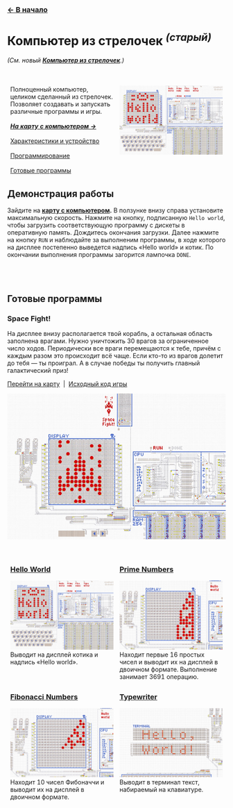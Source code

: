 ﻿### [← В начало](../README.md)

# Компьютер из стрелочек *<sup>(старый)</sup>*
*(См. новый **[Компьютер из стрелочек](../computer-v2/README.md)**.)*
<br><br><br>

<table>
  <thead>
    <tr>
      <td valign="top" width="50%">
        Полноценный компьютер, целиком сделанный из стрелочек. Позволяет создавать и запускать различные программы и игры.<br><br>
        <a href="https://logic-arrows.io/map-lVeJ9jtX"><i><b>На карту с компьютером →</b></i></a><br><br>
        <a href="specification.md">Характеристики и устройство</a><br><br>
        <a href="programming.md">Программирование</a><br><br>
        <a href="#examples">Готовые программы</a>
      </td>
      <td valign="top">
        <a href="https://logic-arrows.io/map-lVeJ9jtX"><img src="img/summary.jpg" alt="Компьютер из стрелочек (старый)"></a>
      </td>
    </tr>
  </thead>
</table>


## Демонстрация работы
Зайдите на **[карту с компьютером](https://logic-arrows.io/map-lVeJ9jtX).** В ползунке внизу справа установите максимальную скорость. Нажмите на кнопку, подписанную `Hello world`, чтобы загрузить соответствующую программу с дискеты в оперативную память. Дождитесь окончания загрузки. Далее нажмите на кнопку `RUN` и наблюдайте за выполненим программы, в ходе которого на дисплее постепенно выведется надпись «Hello world» и котик. По окончании выполнения программы загорится лампочка `DONE`.
<br><br><br><br>


## <a name="examples"></a>Готовые программы

### Space Fight!
На дисплее внизу располагается твой корабль, а остальная область заполнена врагами. Нужно уничтожить 30 врагов за ограниченное число ходов. Периодически все враги перемещаются к тебе, причём с каждым разом это происходит всё чаще. Если кто-то из врагов долетит до тебя — ты проиграл. А в случае победы ты получить главный галактический приз!

[Перейти на карту](https://logic-arrows.io/map-space-fight) &nbsp;|&nbsp; [Исходный код игры](asm/space-fight.asm)

[![Space Fight!](img/space-fight.jpg)](asm/space-fight.asm)
<br><br>



<table>
  <thead>
    <tr>
      <td valign="top" width="50%">
        <h3><a href="asm/hello-world.asm">Hello World</a></h3>
        <a href="asm/hello-world.asm"><img src="img/summary.jpg" alt="Hello World"></a><br>
        Выводит на дисплей котика и надпись «Hello world».
      </td>
      <td valign="top">
        <h3><a href="asm/prime-numbers.asm">Prime Numbers</a></h3>
        <a href="asm/prime-numbers.asm"><img src="img/prime-numbers.jpg" alt="Prime Numbers"></a><br>
        Находит первые 16 простых чисел и выводит их на дисплей в двоичном формате. Выполнение занимает 3691 операцию.
      </td>
    </tr>
    <tr>
      <td valign="top">
        <h3><a href="asm/fibonacci-numbers.asm">Fibonacci Numbers</a></h3>
        <a href="asm/fibonacci-numbers.asm"><img src="img/fibonacci-numbers.jpg" alt="Fibonacci Numbers"></a><br>
        Находит 10 чисел Фибоначчи и выводит их на дисплей в двоичном формате.
      </td>
      <td valign="top">
        <h3><a href="asm/typewriter.asm">Typewriter</a></h3>
        <a href="asm/typewriter.asm"><img src="img/typewriter.jpg" alt="Typewriter"></a><br>
        Выводит в терминал текст, набираемый на клавиатуре.
      </td>
    </tr>
  </thead>
</table>
